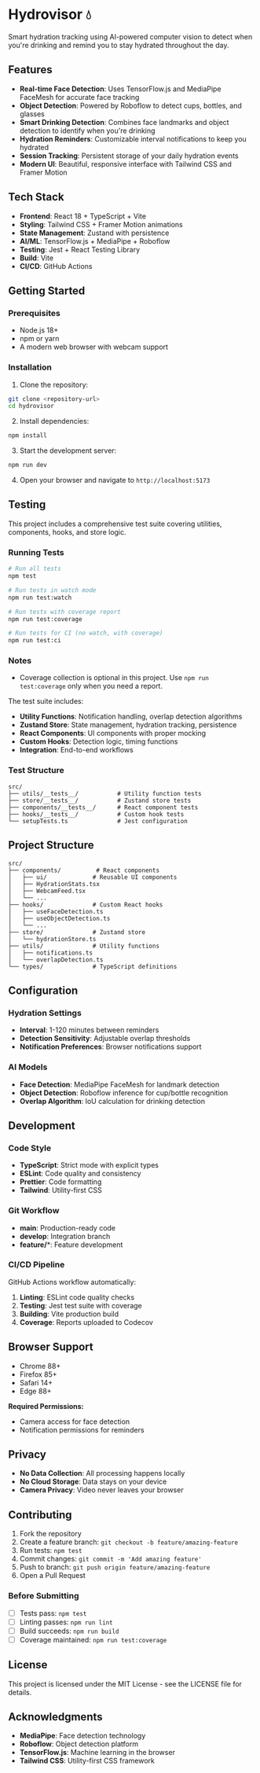 # Hydrovisor 💧

Smart hydration tracking using AI-powered computer vision to detect when you're drinking and remind you to stay hydrated throughout the day.

## Features

- **Real-time Face Detection**: Uses TensorFlow.js and MediaPipe FaceMesh for accurate face tracking
- **Object Detection**: Powered by Roboflow to detect cups, bottles, and glasses
- **Smart Drinking Detection**: Combines face landmarks and object detection to identify when you're drinking
- **Hydration Reminders**: Customizable interval notifications to keep you hydrated
- **Session Tracking**: Persistent storage of your daily hydration events
- **Modern UI**: Beautiful, responsive interface with Tailwind CSS and Framer Motion

## Tech Stack

- **Frontend**: React 18 + TypeScript + Vite
- **Styling**: Tailwind CSS + Framer Motion animations
- **State Management**: Zustand with persistence
- **AI/ML**: TensorFlow.js + MediaPipe + Roboflow
- **Testing**: Jest + React Testing Library
- **Build**: Vite
- **CI/CD**: GitHub Actions

## Getting Started

### Prerequisites

- Node.js 18+ 
- npm or yarn
- A modern web browser with webcam support

### Installation

1. Clone the repository:
```bash
git clone <repository-url>
cd hydrovisor
```

2. Install dependencies:
```bash
npm install
```

3. Start the development server:
```bash
npm run dev
```

4. Open your browser and navigate to `http://localhost:5173`

## Testing

This project includes a comprehensive test suite covering utilities, components, hooks, and store logic.

### Running Tests

```bash
# Run all tests
npm test

# Run tests in watch mode
npm run test:watch

# Run tests with coverage report
npm run test:coverage

# Run tests for CI (no watch, with coverage)
npm run test:ci
```

### Notes

- Coverage collection is optional in this project. Use `npm run test:coverage` only when you need a report.

The test suite includes:

- **Utility Functions**: Notification handling, overlap detection algorithms
- **Zustand Store**: State management, hydration tracking, persistence
- **React Components**: UI components with proper mocking
- **Custom Hooks**: Detection logic, timing functions
- **Integration**: End-to-end workflows

### Test Structure

```
src/
├── utils/__tests__/           # Utility function tests
├── store/__tests__/           # Zustand store tests  
├── components/__tests__/      # React component tests
├── hooks/__tests__/           # Custom hook tests
└── setupTests.ts              # Jest configuration
```

## Project Structure

```
src/
├── components/          # React components
│   ├── ui/             # Reusable UI components
│   ├── HydrationStats.tsx
│   ├── WebcamFeed.tsx
│   └── ...
├── hooks/              # Custom React hooks
│   ├── useFaceDetection.ts
│   ├── useObjectDetection.ts
│   └── ...
├── store/              # Zustand store
│   └── hydrationStore.ts
├── utils/              # Utility functions
│   ├── notifications.ts
│   └── overlapDetection.ts
└── types/              # TypeScript definitions
```

## Configuration

### Hydration Settings
- **Interval**: 1-120 minutes between reminders
- **Detection Sensitivity**: Adjustable overlap thresholds
- **Notification Preferences**: Browser notifications support

### AI Models
- **Face Detection**: MediaPipe FaceMesh for landmark detection
- **Object Detection**: Roboflow inference for cup/bottle recognition
- **Overlap Algorithm**: IoU calculation for drinking detection

## Development

### Code Style
- **TypeScript**: Strict mode with explicit types
- **ESLint**: Code quality and consistency
- **Prettier**: Code formatting
- **Tailwind**: Utility-first CSS

### Git Workflow
- **main**: Production-ready code
- **develop**: Integration branch
- **feature/***: Feature development

### CI/CD Pipeline

GitHub Actions workflow automatically:
1. **Linting**: ESLint code quality checks
2. **Testing**: Jest test suite with coverage
3. **Building**: Vite production build
4. **Coverage**: Reports uploaded to Codecov

## Browser Support

- Chrome 88+
- Firefox 85+
- Safari 14+
- Edge 88+

**Required Permissions:**
- Camera access for face detection
- Notification permissions for reminders

## Privacy

- **No Data Collection**: All processing happens locally
- **No Cloud Storage**: Data stays on your device
- **Camera Privacy**: Video never leaves your browser

## Contributing

1. Fork the repository
2. Create a feature branch: `git checkout -b feature/amazing-feature`
3. Run tests: `npm test`
4. Commit changes: `git commit -m 'Add amazing feature'`
5. Push to branch: `git push origin feature/amazing-feature`
6. Open a Pull Request

### Before Submitting

- [ ] Tests pass: `npm test`
- [ ] Linting passes: `npm run lint`
- [ ] Build succeeds: `npm run build`
- [ ] Coverage maintained: `npm run test:coverage`

## License

This project is licensed under the MIT License - see the LICENSE file for details.

## Acknowledgments

- **MediaPipe**: Face detection technology
- **Roboflow**: Object detection platform
- **TensorFlow.js**: Machine learning in the browser
- **Tailwind CSS**: Utility-first CSS framework